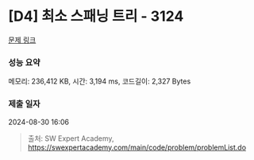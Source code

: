 # [D4] 최소 스패닝 트리 - 3124 

[문제 링크](https://swexpertacademy.com/main/code/problem/problemDetail.do?contestProbId=AV_mSnmKUckDFAWb) 

### 성능 요약

메모리: 236,412 KB, 시간: 3,194 ms, 코드길이: 2,327 Bytes

### 제출 일자

2024-08-30 16:06



> 출처: SW Expert Academy, https://swexpertacademy.com/main/code/problem/problemList.do